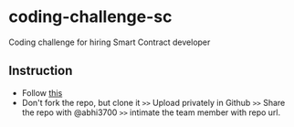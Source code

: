 # coding-challenge-sc
Coding challenge for hiring Smart Contract developer

## Instruction
* Follow [this](./instruction.md)
* Don't fork the repo, but clone it `>>` Upload privately in Github `>>` Share the repo with @abhi3700 `>>` intimate the team member with repo url.

